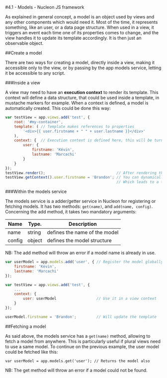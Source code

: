 #4.1 - Models - Nucleon JS framework

As explained in general concept, a model is an object used by views and any other components which would need it. Most of the time, it represents something, like an user, or a data page structure. When used in a view, it triggers an event each time one of its properties comes to change, and the view handles it to update its template accordingly. It is then just an observable object.

##Create a model

There are two ways for creating a model, directly inside a view, making it accessible only to the view, or by passing by the app models service, letting it be accessible to any script.

###Inside a view

A view may need to have an **execution context** to render its template. This context will define a data structure, that could be used inside a template, in mustache markers for example. When a context is defined, a model is automatically created. This could be done this way:

```javascript
var testView = app.views.add('test', {
    root: '#my-container',
    template: ( // Template makes references to properties
        '<div>{{ user.firstname + " " + user.lastname }}</div>'
    ),
    context: {  // Execution context is defined here, this will be turned into a model
        user: {
            firstname: 'Kévin',
            lastname: 'Marcachi'
        }
    }
});
testView.render();                                // After rendering the view
testView.getContext().user.firstname = 'Brandon'; // You can dynamically change the view context
                                                  // Which leads to a template update
```

###Within the models service

The models service is a adder/getter service in Nucleon for registering or fetching models. It has two methods: `get(name)`, and `add(name, config)`. Concerning the add method, it takes two mandatory arguments:

| Name    | Type.  | Description                   |
|---------|--------|-------------------------------|
| name    | string | defines the name of the model |
| config  | object | defines the model structure   |

NB: The add method will throw an error if a model name is already in use.

```javascript
var userModel = app.models.add('user', { // Register the model globally, save it in a var
    firstname: 'Kévin',
    lastname: 'Marcachi'
});

var testView = app.views.add('test', {
    ...
    context: {
        user: userModel                  // Use it in a view context
    }
});

userModel.firstname = 'Brandon';         // Will update the template
```

##Fetching a model

As said above, the models service has a `get(name)` method, allowing to fetch a model from anywhere. This is particularly useful if plural views need to use a same model. To continue on the previous example, the user model could be fetched like this:

```
var userModel = app.models.get('user'); // Returns the model also
```

NB: The get method will throw an error if a model could not be found.
